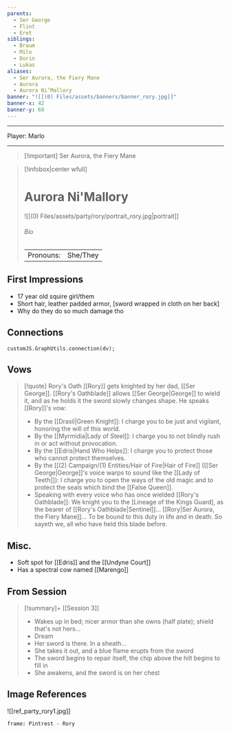 ```yaml
---
parents:
  - Ser George
  - Flint
  - Eret
siblings:
  - Braum
  - Milo
  - Dorin
  - Lukas
aliases:
  - Ser Aurora, the Fiery Mane
  - Aurora
  - Aurora Ni’Mallory
banner: "![[(0) Files/assets/banners/banner_rory.jpg]]"
banner-x: 42
banner-y: 69
---
```

---
Player: Marlo

---
> [!important] Ser Aurora, the Fiery Mane

> [!infobox|center wfull]
> # Aurora Ni'Mallory
> ![[(0) Files/assets/party/rory/portrait_rory.jpg|portrait]]
> ###### Bio
> |  |  |
> | --- | --- |
> | Pronouns: | She/They |

## First Impressions

- 17 year old squire girl/them
- Short hair, leather padded armor, [sword wrapped in cloth on her back]
- Why do they do so much damage tho

## Connections

```dataviewjs
customJS.GraphUtils.connection(dv);
```

## Vows

> [!quote] Rory's Oath
[[Rory]] gets knighted by her dad, [[Ser George]]. [[Rory's Oathblade]] allows [[Ser George|George]] to wield it, and as he holds it the sword slowly changes shape. He speaks [[Rory]]'s vow:
> 
> - By the [[Drasil|Green Knight]]: I charge you to be just and vigilant, honoring the will of this world.
> - By the [[Myrmidia|Lady of Steel]]: I charge you to not blindly rush in or act without provocation.
> - By the [[Edris|Hand Who Helps]]: I charge you to protect those who cannot protect themselves.
> - By the [[(2) Campaign/(1) Entities/Hair of Fire|Hair of Fire]] ([[Ser George|George]]'s voice warps to sound like the [[Lady of Teeth]]): I charge you to open the ways of the old magic and to protect the seals which bind the [[False Queen]].
> - Speaking with every voice who has once wielded [[Rory's Oathblade]]: We knight you to the [Lineage of the Kings Guard], as the bearer of [[Rory's Oathblade|Sentinel]]... [[Rory|Ser Aurora, the Fiery Mane]]... To be bound to this duty in life and in death. So sayeth we, all who have held this blade before.

## Misc.

- Soft spot for [[Edris]] and the [[Undyne Court]]
- Has a spectral cow named [[Marengo]]

## From Session

> [!summary]+ [[Session 3]]
> - Wakes up in bed; nicer armor than she owns (half plate); shield that's not hers...
> - Dream
> - Her sword is there. In a sheath...
> -  She takes it out, and a blue flame erupts from the sword
> - The sword begins to repair itself, the chip above the hilt begins to fill in
> - She awakens, and the sword is on her chest 

## Image References

![[ref_party_rory1.jpg]]

```custom-frames
frame: Pintrest - Rory
```
